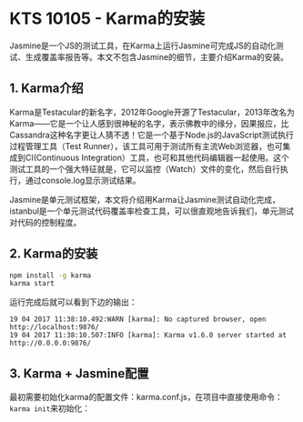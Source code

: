 # KTS 10105 - Karma的安装

Jasmine是一个JS的测试工具，在Karma上运行Jasmine可完成JS的自动化测试、生成覆盖率报告等。本文不包含Jasmine的细节，主要介绍Karma的安装。

## 1. Karma介绍

Karma是Testacular的新名字，2012年Google开源了Testacular，2013年改名为Karma——它是一个让人感到很神秘的名字，表示佛教中的缘分，因果报应，比Cassandra这种名字更让人猜不透！它是一个基于Node.js的JavaScript测试执行过程管理工具（Test Runner），该工具可用于测试所有主流Web浏览器，也可集成到CI\(Continuous Integration）工具，也可和其他代码编辑器一起使用。这个测试工具的一个强大特征就是，它可以监控（Watch）文件的变化，然后自行执行，通过console.log显示测试结果。

Jasmine是单元测试框架，本文将介绍用Karma让Jasmine测试自动化完成，istanbul是一个单元测试代码覆盖率检查工具，可以很直观地告诉我们，单元测试对代码的控制程度。

## 2. Karma的安装

```bash
npm install -g karma
karma start
```

运行完成后就可以看到下边的输出：

```
19 04 2017 11:38:10.492:WARN [karma]: No captured browser, open http://localhost:9876/
19 04 2017 11:38:10.507:INFO [karma]: Karma v1.6.0 server started at http://0.0.0.0:9876/
```

## 3. Karma + Jasmine配置

最初需要初始化karma的配置文件：karma.conf.js，在项目中直接使用命令：`karma init`来初始化：



